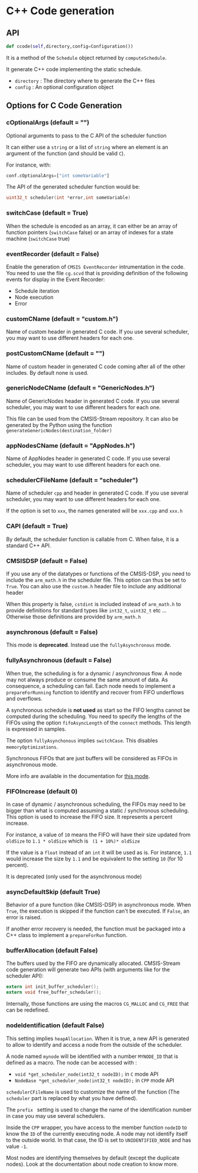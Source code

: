 # C++ Code generation

## API

```python
def ccode(self,directory,config=Configuration())
```

It is a method of the `Schedule` object returned by `computeSchedule`.

It generate C++ code implementing the static schedule.

* `directory` : The directory where to generate the C++ files
* `config` : An optional configuration object

## Options for C Code Generation

### cOptionalArgs (default = "")

Optional arguments to pass to the C API of the scheduler function

It can either use a `string` or a list of `string` where an element is an argument of the function (and should be valid `C`).

For instance, with:

```Python
conf.cOptionalArgs=["int someVariable"]
```

The API of the generated scheduler function would be:

```C++
uint32_t scheduler(int *error,int someVariable)
```

### switchCase (default = True)

When the schedule is encoded as an array, it can either be an array of function pointers (`switchCase` false) or an array of indexes for a state machine (`switchCase` true)

### eventRecorder (default = False)

Enable the generation of `CMSIS EventRecorder` intrumentation in the code. You need to use the file `cg.scvd` that is providing definition of the following events for display in the Event Recorder:

* Schedule iteration
* Node execution
* Error

### customCName (default = "custom.h")

Name of custom header in generated C code. If you use several scheduler, you may want to use different headers for each one.

### postCustomCName (default = "")

Name of custom header in generated C code coming after all of the other includes.  By default none is used.

### genericNodeCName (default = "GenericNodes.h")

Name of GenericNodes header in generated C code. If you use several scheduler, you may want to use different headers for each one.

This file can be used from the CMSIS-Stream repository. It can also be generated by the Python using the function `generateGenericNodes(destination_folder)`

### appNodesCName (default = "AppNodes.h")

Name of AppNodes header in generated C code. If you use several scheduler, you may want to use different headers for each one.

### schedulerCFileName (default = "scheduler")

Name of scheduler `cpp` and header in generated C code. If you use several scheduler, you may want to use different headers for each one.

If the option is set to `xxx`, the names generated will be `xxx.cpp` and `xxx.h`

### CAPI (default = True)

By default, the scheduler function is callable from C. When false, it is a standard C++ API.

### CMSISDSP (default = False)

If you use any of the datatypes or functions of the CMSIS-DSP, you need to include the `arm_math.h` in the scheduler file. This option can thus be set to `True`. You can also use the `custom.h` header file to include any additional header

When this property is false, `cstdint` is included instead of `arm_math.h` to provide definitions for standard types like `int32_t`, `uint32_t` etc ... Otherwise those definitions are provided by `arm_math.h`

### asynchronous (default = False)

This mode is **deprecated**. Instead use the `fullyAsynchronous` mode.

### fullyAsynchronous (default = False)

When true, the scheduling is for a dynamic / asynchronous flow. A node may not always produce or consume the same amount of data. As consequence, a scheduling can fail. Each node needs to implement a `prepareForRunning` function to identify and recover from FIFO underflows and overflows.

A synchronous schedule is **not used** as start so the FIFO lengths cannot be computed during the scheduling.  You need to specify the lengths of the FIFOs using the option `fifoAsyncLength` of the `connect` methods. This length is expressed in samples.

The option `fullyAsynchonous` implies `switchCase`. This disables `memoryOptimizations`.

Synchronous FIFOs that are just buffers will be considered as FIFOs in asynchronous mode.

More info are available in the documentation for [this mode](Async.md).

### FIFOIncrease (default 0)

In case of dynamic / asynchronous scheduling, the FIFOs may need to be bigger than what is computed assuming a static / synchronous scheduling. This option is used to increase the FIFO size. It represents a percent increase.

For instance, a value of `10` means the FIFO will have their size updated from `oldSize` to `1.1 * oldSize` which is ` (1 + 10%)* oldSize`

If the value is a `float` instead of an `int` it will be used as is. For instance, `1.1` would increase the size by `1.1` and be equivalent to the setting `10` (for 10 percent).

It is deprecated (only used for the asynchronous mode)

### asyncDefaultSkip (default True)

Behavior of a pure function (like CMSIS-DSP) in asynchronous mode. When `True`, the execution is skipped if the function can't be executed. If `False`, an error is raised.

If another error recovery is needed, the function must be packaged into a C++ class to implement a `prepareForRun` function.

### bufferAllocation (default False)

The buffers used by the FIFO are dynamically allocated. CMSIS-Stream code generation will generate two APIs (with arguments like for the scheduler API):

```C
extern int init_buffer_scheduler();
extern void free_buffer_scheduler();
```

Internally, those functions are using the macros `CG_MALLOC` and `CG_FREE` that can be redefined.

### nodeIdentification (default False)

This setting implies `heapAllocation`. When it is true, a new API is generated to allow to identify and access a node from the outside of the scheduler.

A node named `mynode` will be identified with a number `MYNODE_ID` that is defined as a macro. The node can be accessed with :

* `void *get_scheduler_node(int32_t nodeID);` in `C` mode API
* `NodeBase *get_scheduler_node(int32_t nodeID);` in `CPP` mode API

`schedulerCFileName` is used to customize the name of the function (The `scheduler` part is replaced by what you have defined).

The `prefix ` setting is used to change the name of the identification number in case you may use several schedulers.

Inside the `CPP` wrapper, you have access to the member function `nodeID` to know the `ID` of the currently executing node. A node may not identify itself to the outside world. In that case, the ID is set to `UNIDENTIFIED_NODE` and has value `-1`.

Most nodes are identifying themselves by default (except the duplicate nodes). Look at the documentation about node creation to know more.



